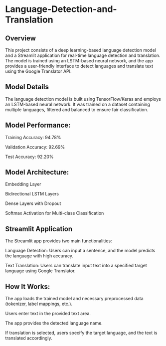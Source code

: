 # Language-Detection-and-Translation

## Overview

This project consists of a deep learning-based language detection model and a Streamlit application for real-time language detection and translation. The model is trained using an LSTM-based neural network, and the app provides a user-friendly interface to detect languages and translate text using the Google Translator API.

## Model Details

The language detection model is built using TensorFlow/Keras and employs an LSTM-based neural network. It was trained on a dataset containing multiple languages, filtered and balanced to ensure fair classification.

## Model Performance:

Training Accuracy: 94.78%

Validation Accuracy: 92.69%

Test Accuracy: 92.20%

## Model Architecture:

Embedding Layer

Bidirectional LSTM Layers

Dense Layers with Dropout

Softmax Activation for Multi-class Classification

## Streamlit Application

The Streamlit app provides two main functionalities:

Language Detection: Users can input a sentence, and the model predicts the language with high accuracy.

Text Translation: Users can translate input text into a specified target language using Google Translator.

## How It Works:

The app loads the trained model and necessary preprocessed data (tokenizer, label mappings, etc.).

Users enter text in the provided text area.

The app provides the detected language name.

If translation is selected, users specify the target language, and the text is translated accordingly.

